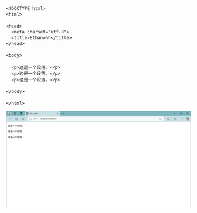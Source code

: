 ```

<!DOCTYPE html>
<html>

<head>
  <meta charset="utf-8">
  <title>Ethanwhh</title>
</head>

<body>

  <p>这是一个段落。</p>
  <p>这是一个段落。</p>
  <p>这是一个段落。</p>

</body>

</html>

```

![display](../../imgs/html/01_03.jpg)
